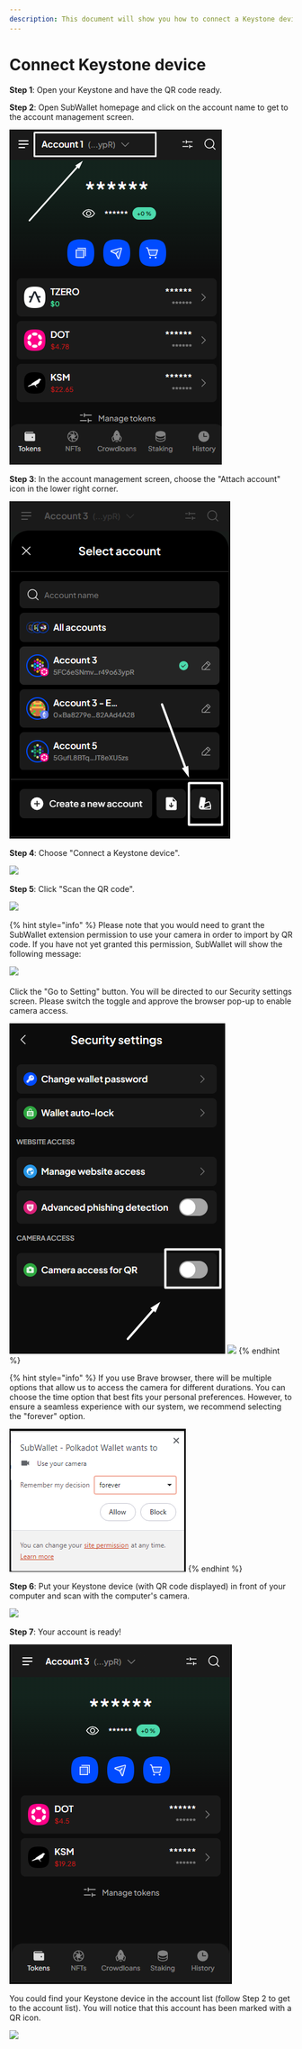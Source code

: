 ```yaml
---
description: This document will show you how to connect a Keystone device to SubWallet.
---
```


# Connect Keystone device

**Step 1**: Open your Keystone and have the QR code ready.

**Step 2**: Open SubWallet homepage and click on the account name to get to the account management screen.&#x20;

![](<../../.gitbook/assets/image (108) (1).png>)



**Step 3**: In the account management screen, choose the "Attach account" icon in the lower right corner.

![](<../../.gitbook/assets/image (109) (1).png>)



**Step 4**: Choose "Connect a Keystone device".

![](https://files.gitbook.com/v0/b/gitbook-x-prod.appspot.com/o/spaces%2F2zseowhOCGE5xsJFb2z5%2Fuploads%2FubVxWhc1aqxHkGhzESvy%2FScreenshot\_9.png?alt=media\&token=9db1c099-dc69-4c45-8e6b-c03eb93607e1)



**Step 5**: Click "Scan the QR code".

![](https://files.gitbook.com/v0/b/gitbook-x-prod.appspot.com/o/spaces%2F2zseowhOCGE5xsJFb2z5%2Fuploads%2F3A1yDDHh6YQeilUghJlR%2FScreenshot\_25.png?alt=media\&token=0991d0b4-9355-4606-89c4-560ee3aecf77)

{% hint style="info" %}
Please note that you would need to grant the SubWallet extension permission to use your camera in order to import by QR code. If you have not yet granted this permission, SubWallet will show the following message:

![](<../../.gitbook/assets/image (45) (2) (1).png>)\
\
Click the "Go to Setting" button. You will be directed to our Security settings screen. Please switch the toggle and approve the browser pop-up to enable camera access.

![](<../../.gitbook/assets/image (110) (1).png>) ![](<../../.gitbook/assets/image (47) (2).png>)
{% endhint %}



{% hint style="info" %}
If you use Brave browser, there will be multiple options that allow us to access the camera for different durations. You can choose the time option that best fits your personal preferences. However, to ensure a seamless experience with our system, we recommend selecting the "forever" option.

![](<../../.gitbook/assets/image (100) (1) (1).png>)
{% endhint %}

**Step 6**: Put your Keystone device (with QR code displayed) in front of your computer and scan with the computer's camera.

![](<../../.gitbook/assets/image (42) (2).png>)



**Step 7**: Your account is ready!&#x20;

![](<../../.gitbook/assets/image (131) (1).png>)

You could find your Keystone device in the account list (follow Step 2 to get to the account list). You will notice that this account has been marked with a QR icon.&#x20;

![](<../../.gitbook/assets/image (11) (3).png>)
